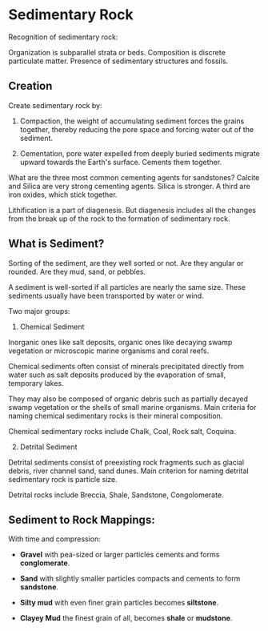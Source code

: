 # Sedimentary Rock

Recognition of sedimentary rock:

Organization is subparallel strata or beds. Composition is discrete particulate matter. Presence of sedimentary structures and fossils.

## Creation

Create sedimentary rock by:

1. Compaction, the weight of accumulating sediment forces the grains together, thereby reducing the pore space and forcing water out of the sediment.

2. Cementation, pore water expelled from deeply buried sediments migrate upward towards the Earth's surface. Cements them together.

What are the three most common cementing agents for sandstones? Calcite and Silica are very strong cementing agents. Silica is stronger. A third are iron oxides, which stick together.

Lithification is a part of diagenesis. But diagenesis includes all the changes from the break up of the rock to the formation of sedimentary rock.


## What is Sediment?

Sorting of the sediment, are they well sorted or not. Are they angular or rounded. Are they mud, sand, or pebbles.

A sediment is well-sorted if all particles are nearly the same size. These sediments usually have been transported by water or wind.

Two major groups:

1. Chemical Sediment

Inorganic ones like salt deposits, organic ones like decaying swamp vegetation or microscopic marine organisms and coral reefs.

Chemical sediments often consist of minerals precipitated directly from water such as salt deposits produced by the evaporation of small, temporary lakes.

They may also be composed of organic debris such as partially decayed swamp vegetation or the shells of small marine organisms. Main criteria for naming chemical sedimentary rocks is their mineral composition.

Chemical sedimentary rocks include Chalk, Coal, Rock salt, Coquina.

2. Detrital Sediment

Detrital sediments consist of preexisting rock fragments such as glacial debris, river channel sand, sand dunes. Main criterion for naming detrital sedimentary rock is particle size.

Detrital rocks include Breccia, Shale, Sandstone, Congolomerate.

## Sediment to Rock Mappings:

With time and compression:

* **Gravel** with pea-sized or larger particles cements and forms **conglomerate**.

* **Sand** with slightly smaller particles compacts and cements to form **sandstone**.

* **Silty mud** with even finer grain particles becomes **siltstone**.

* **Clayey Mud** the finest grain of all, becomes **shale** or **mudstone**.
